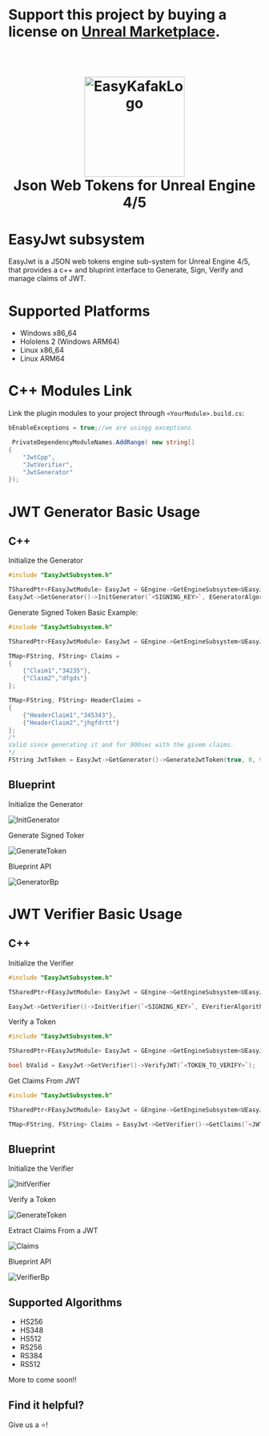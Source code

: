 # Support this project by buying a license on [Unreal Marketplace](https://www.unrealengine.com/marketplace/en-US/product/easy-jwt). 

<h1 align="center">
  <br>
  <a href="https://discord.com/invite/MtGpAdM">
    <img src="Resources/Icon128.png" alt="EasyKafakLogo" width="200">
  </a>
  <br>
  Json Web Tokens for Unreal Engine 4/5
  <br>
</h1>

# EasyJwt subsystem

EasyJwt is a JSON web tokens engine sub-system for Unreal Engine 4/5, that provides a c++ and bluprint interface to Generate, Sign, Verify and manage claims of JWT.

# Supported Platforms

 - Windows x86_64
 - Hololens 2 (Windows ARM64)
 - Linux x86_64
 - Linux ARM64

# C++ Modules Link

Link the plugin modules to your project through `<YourModule>.build.cs`:

```cs
bEnableExceptions = true;//we are usingg exceptions

 PrivateDependencyModuleNames.AddRange( new string[]
{
    "JwtCpp",
	"JwtVerifier",
	"JwtGenerator"
});
```
# JWT Generator Basic Usage

## C++
Initialize the Generator

```cpp
#include "EasyJwtSubsystem.h"

TSharedPtr<FEasyJwtModule> EasyJwt = GEngine->GetEngineSubsystem<UEasyJwtSubsystem>()->Get();
EasyJwt->GetGenerator()->InitGenerator(`<SIGNING_KEY>`, EGeneratorAlgorithm::HS256);
```

Generate Signed Token Basic Example:

```cpp
#include "EasyJwtSubsystem.h"

TSharedPtr<FEasyJwtModule> EasyJwt = GEngine->GetEngineSubsystem<UEasyJwtSubsystem>()->Get();

TMap<FString, FString> Claims =
{
	{"Claim1","34235"},
	{"Claim2","dfgds"}
};

TMap<FString, FString> HeaderClaims =
{
	{"HeaderClaim1","345343"},
	{"HeaderClaim2","jhgfdrtt"}
};
/*
Valid since generating it and for 900sec with the givem claims.
*/
FString JwtToken = EasyJwt->GetGenerator()->GenerateJwtToken(true, 0, 900, Claims, HeaderClaims);
```
## Blueprint

Initialize the Generator

<img src="Images/InitGenerator.png" alt="InitGenerator">

Generate Signed Toker

<img src="Images/GenerateToken.png" alt="GenerateToken">

Blueprint API

<img src="Images/GeneratorBp.png" alt="GeneratorBp">

# JWT Verifier Basic Usage

## C++
Initialize the Verifier

```cpp
#include "EasyJwtSubsystem.h"

TSharedPtr<FEasyJwtModule> EasyJwt = GEngine->GetEngineSubsystem<UEasyJwtSubsystem>()->Get();

EasyJwt->GetVerifier()->InitVerifier(`<SIGNING_KEY>`, EVerifierAlgorithm::HS256);
```

Verify a Token

```cpp
#include "EasyJwtSubsystem.h"

TSharedPtr<FEasyJwtModule> EasyJwt = GEngine->GetEngineSubsystem<UEasyJwtSubsystem>()->Get();

bool bValid = EasyJwt->GetVerifier()->VerifyJWT(`<TOKEN_TO_VERIFY>`);
```

Get Claims From JWT

```cpp
#include "EasyJwtSubsystem.h"

TSharedPtr<FEasyJwtModule> EasyJwt = GEngine->GetEngineSubsystem<UEasyJwtSubsystem>()->Get();

TMap<FString, FString> Claims = EasyJwt->GetVerifier()->GetClaims(`<JWT>`);
```

## Blueprint

Initialize the Verifier

<img src="Images/InitVerifier.png" alt="InitVerifier">

Verify a Token

<img src="Images/VerifyToken.png" alt="GenerateToken">

Extract Claims From a JWT

<img src="Images/GetClaims.png" alt="Claims">

Blueprint API

<img src="Images/VerifierBp.png" alt="VerifierBp">


## Supported Algorithms

 - HS256
 - HS348
 - HS512
 - RS256
 - RS384
 - RS512

More to come soon!!

## Find it helpful?

Give us a ⭐️!


